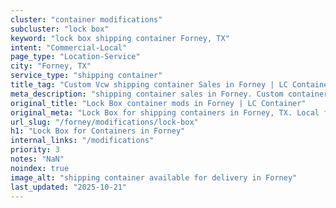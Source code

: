 ```yaml
---
cluster: "container modifications"
subcluster: "lock box"
keyword: "lock box shipping container Forney, TX"
intent: "Commercial-Local"
page_type: "Location-Service"
city: "Forney, TX"
service_type: "shipping container"
title_tag: "Custom Vcw shipping container Sales in Forney | LC Container"
meta_description: "shipping container sales in Forney. Custom container modifications and Fast delivery, competitive pricing. Serving modifications area. Quote ID: H0C. Call (214) 524-4168 for your free quote today."
original_title: "Lock Box container mods in Forney | LC Container"
original_meta: "Lock Box for shipping containers in Forney, TX. Local fabrication & pro install. LC Container — Since 2003. Get a quote."
url_slug: "/forney/modifications/lock-box"
h1: "Lock Box for Containers in Forney"
internal_links: "/modifications"
priority: 3
notes: "NaN"
noindex: true
image_alt: "shipping container available for delivery in Forney"
last_updated: "2025-10-21"
---
```


<!-- TODO: Add unique city/inventory copy, images, and internal links here. -->
